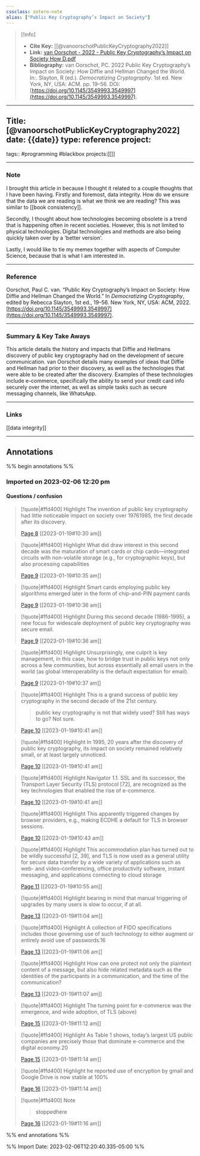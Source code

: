 ```yaml
---
cssclass: zotero-note
alias: ["Public Key Cryptography’s Impact on Society"]
---
```


> [!info]
> - **Cite Key:** [[@vanoorschotPublicKeyCryptography2022]]
> - **Link:** [van Oorschot - 2022 - Public Key Cryptography’s Impact on Society How D.pdf](file:///Users/joemcnamara/Zotero/storage/CARPMQW3/van%20Oorschot%20-%202022%20-%20Public%20Key%20Cryptography’s%20Impact%20on%20Society%20How%20D.pdf)
> - **Bibliography:** van Oorschot, PC. 2022 Public Key Cryptography’s Impact on Society: How Diffie and Hellman Changed the World. In:. Slayton, R (ed.). _Democratizing Cryptography_. 1st ed. New York, NY, USA: ACM. pp. 19–56. DOI: [https://doi.org/10.1145/3549993.3549997](https://doi.org/10.1145/3549993.3549997).
---
Title: [@vanoorschotPublicKeyCryptography2022]
date: {{date}}
type: reference
project:
---

tags:: #programming #blackbox 
projects:[[]]

---

### Note

I brought this article in because I thought it related to a couple thoughts that I have been having. Firstly and foremost, data integrity. How do we ensure that the data we are reading is what we think we are reading? This was similar to [[book consistency]]. 

Secondly, I thought about how technologies becoming obsolete is a trend that is happening often in recent societies. However, this is not limited to physical technologies. Digital technologies and methods are also being quickly taken over by a 'better version'.

Lastly, I would like to tie my memex together with aspects of Computer Science, because that is what I am interested in.

---

### Reference 

Oorschot, Paul C. van. “Public Key Cryptography’s Impact on Society: How Diffie and Hellman Changed the World.” In _Democratizing Cryptography_, edited by Rebecca Slayton, 1st ed., 19–56. New York, NY, USA: ACM, 2022. [https://doi.org/10.1145/3549993.3549997](https://doi.org/10.1145/3549993.3549997).


---

### Summary & Key Take Aways

This article details the history and impacts that Diffie and Hellmans discovery of public key cryptography had on the development of secure communication. van Oorschot details many examples of ideas that Diffie and Hellman had prior to their discovery, as well as the technologies that were able to be created after the discovery. Examples of these technologies include e-commerce, specifically the ability to send your credit card info securely over the internet, as well as simple tasks such as secure messaging channels, like WhatsApp.

--- 

### Links

[[data integrity]]


---

## Annotations
%% begin annotations %%
### Imported on 2023-02-06 12:20 pm

#### Questions / confusion

> [!quote|#ffd400] Highlight
> The invention of public key cryptography had little noticeable impact on society over 19761985, the first decade after its discovery.
>
> [Page 8](zotero://open-pdf/library/items/CARPMQW3?page=8) [[2023-01-19#10:30 am]]

> [!quote|#ffd400] Highlight
> What did draw interest in this second decade was the maturation of smart cards or chip cards—integrated circuits with non-volatile storage (e.g., for cryptographic keys), but also processing capabilities
>
> [Page 9](zotero://open-pdf/library/items/CARPMQW3?page=9) [[2023-01-19#10:35 am]]

> [!quote|#ffd400] Highlight
> Smart cards employing public key algorithms emerged later in the form of chip-and-PIN payment cards
>
> [Page 9](zotero://open-pdf/library/items/CARPMQW3?page=9) [[2023-01-19#10:36 am]]

> [!quote|#ffd400] Highlight
> During this second decade (1986-1995), a new focus for widescale deployment of public key cryptography was secure email.
>
> [Page 9](zotero://open-pdf/library/items/CARPMQW3?page=9) [[2023-01-19#10:36 am]]

> [!quote|#ffd400] Highlight
> Unsurprisingly, one culprit is key management, in this case, how to bridge trust in public keys not only across a few communities, but across essentially all email users in the world (as global interoperability is the default expectation for email).
>
> [Page 9](zotero://open-pdf/library/items/CARPMQW3?page=9) [[2023-01-19#10:37 am]]

> [!quote|#ffd400] Highlight
> This is a grand success of public key cryptography in the second decade of the 21st century.
>
>> public key cryptography is not that widely used? Still has ways to go? Not sure.
>
> [Page 10](zotero://open-pdf/library/items/CARPMQW3?page=10) [[2023-01-19#10:41 am]]

> [!quote|#ffd400] Highlight
> In 1995, 20 years after the discovery of public key cryptography, its impact on society remained relatively small, or at least largely unnoticed.
>
> [Page 10](zotero://open-pdf/library/items/CARPMQW3?page=10) [[2023-01-19#10:41 am]]

> [!quote|#ffd400] Highlight
> Navigator 1.1. SSL and its successor, the Transport Layer Security (TLS) protocol [72], are recognized as the key technologies that enabled the rise of e-commerce.
>
> [Page 10](zotero://open-pdf/library/items/CARPMQW3?page=10) [[2023-01-19#10:41 am]]

> [!quote|#ffd400] Highlight
> This apparently triggered changes by browser providers, e.g., making ECDHE a default for TLS in browser sessions.
>
> [Page 10](zotero://open-pdf/library/items/CARPMQW3?page=10) [[2023-01-19#10:43 am]]

> [!quote|#ffd400] Highlight
> This accommodation plan has turned out to be wildly successful [2, 39], and TLS is now used as a general utility for secure data transfer by a wide variety of applications such as web- and video-conferencing, office productivity software, instant messaging, and applications connecting to cloud storage
>
> [Page 11](zotero://open-pdf/library/items/CARPMQW3?page=11) [[2023-01-19#10:55 am]]

> [!quote|#ffd400] Highlight
> bearing in mind that manual triggering of upgrades by many users is slow to occur, if at all.
>
> [Page 13](zotero://open-pdf/library/items/CARPMQW3?page=13) [[2023-01-19#11:04 am]]

> [!quote|#ffd400] Highlight
> A collection of FIDO specifications includes those governing use of such technology to either augment or entirely avoid use of passwords.16
>
> [Page 13](zotero://open-pdf/library/items/CARPMQW3?page=13) [[2023-01-19#11:06 am]]

> [!quote|#ffd400] Highlight
> How can one protect not only the plaintext content of a message, but also hide related metadata such as the identities of the participants in a communication, and the time of the communication?
>
> [Page 13](zotero://open-pdf/library/items/CARPMQW3?page=13) [[2023-01-19#11:07 am]]

> [!quote|#ffd400] Highlight
> The turning point for e-commerce was the emergence, and wide adoption, of TLS (above)
>
> [Page 15](zotero://open-pdf/library/items/CARPMQW3?page=15) [[2023-01-19#11:12 am]]

> [!quote|#ffd400] Highlight
> As Table 1 shows, today’s largest US public companies are precisely those that dominate e-commerce and the digital economy.20
>
> [Page 15](zotero://open-pdf/library/items/CARPMQW3?page=15) [[2023-01-19#11:14 am]]

> [!quote|#ffd400] Highlight
> he reported use of encryption by gmail and Google Drive is now stable at 100%
>
> [Page 16](zotero://open-pdf/library/items/CARPMQW3?page=16) [[2023-01-19#11:14 am]]

> [!quote|#ffd400] Note
>
>> stoppedhere
>
> [Page 16](zotero://open-pdf/library/items/CARPMQW3?page=16) [[2023-01-19#11:16 am]]


%% end annotations %%

%% Import Date: 2023-02-06T12:20:40.335-05:00 %%
